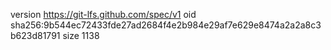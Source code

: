 version https://git-lfs.github.com/spec/v1
oid sha256:9b544ec72433fde27ad2684f4e2b984e29af7e629e8474a2a2a8c3b623d81791
size 1138
